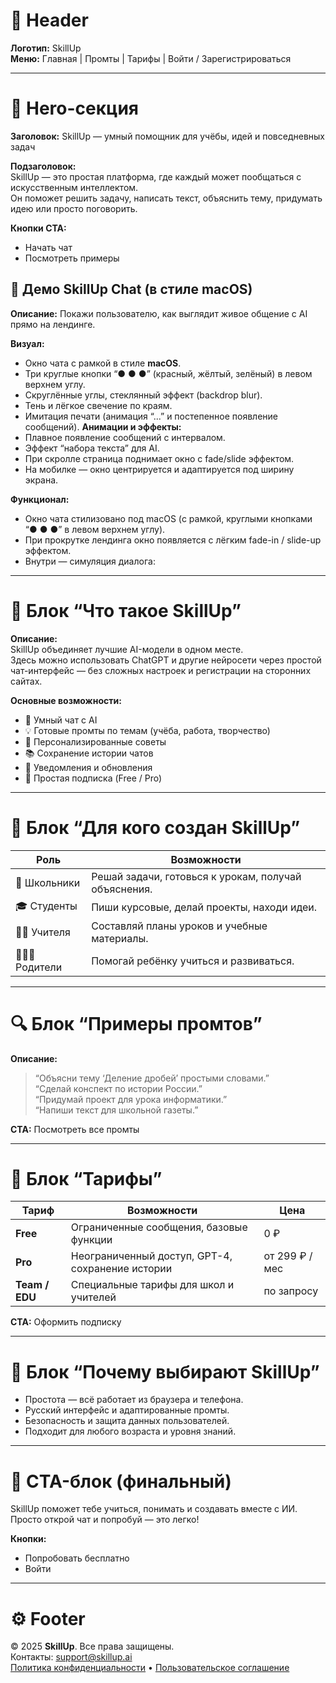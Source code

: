 # 🧭 Header
**Логотип:** SkillUp  
**Меню:** Главная | Промты | Тарифы | Войти / Зарегистрироваться  

---

# 🌟 Hero-секция
**Заголовок:** SkillUp — умный помощник для учёбы, идей и повседневных задач  

**Подзаголовок:**  
SkillUp — это простая платформа, где каждый может пообщаться с искусственным интеллектом.  
Он поможет решить задачу, написать текст, объяснить тему, придумать идею или просто поговорить.

**Кнопки CTA:**  
- Начать чат  
- Посмотреть примеры  

## 💬 Демо SkillUp Chat (в стиле macOS)
**Описание:**
Покажи пользователю, как выглядит живое общение с AI прямо на лендинге.

**Визуал:**
- Окно чата с рамкой в стиле **macOS**.
- Три круглые кнопки “● ● ●” (красный, жёлтый, зелёный) в левом верхнем углу.
- Скруглённые углы, стеклянный эффект (backdrop blur).
- Тень и лёгкое свечение по краям.
- Имитация печати (анимация “...” и постепенное появление сообщений).
**Анимации и эффекты:**
- Плавное появление сообщений с интервалом.
- Эффект “набора текста” для AI.
- При скролле страница поднимает окно с fade/slide эффектом.
- На мобилке — окно центрируется и адаптируется под ширину экрана.



**Функционал:**  
- Окно чата стилизовано под macOS (с рамкой, круглыми кнопками “● ● ●” в левом верхнем углу).  
- При прокрутке лендинга окно появляется с лёгким fade-in / slide-up эффектом.  
- Внутри — симуляция диалога:  

---

# 💬 Блок “Что такое SkillUp”
**Описание:**  
SkillUp объединяет лучшие AI-модели в одном месте.  
Здесь можно использовать ChatGPT и другие нейросети через простой чат-интерфейс — без сложных настроек и регистрации на сторонних сайтах.

**Основные возможности:**  
- 🧠 Умный чат с AI  
- 💡 Готовые промты по темам (учёба, работа, творчество)  
- 🎯 Персонализированные советы  
- 📚 Сохранение истории чатов  
- 🔔 Уведомления и обновления  
- 💸 Простая подписка (Free / Pro)

---

# 👥 Блок “Для кого создан SkillUp”
| Роль | Возможности |
|------|--------------|
| 👦 Школьники | Решай задачи, готовься к урокам, получай объяснения. |
| 🎓 Студенты | Пиши курсовые, делай проекты, находи идеи. |
| 👨‍🏫 Учителя | Составляй планы уроков и учебные материалы. |
| 👨‍👩‍👧 Родители | Помогай ребёнку учиться и развиваться. |

---

# 🔍 Блок “Примеры промтов”
**Описание:**  
> “Объясни тему ‘Деление дробей’ простыми словами.”  
> “Сделай конспект по истории России.”  
> “Придумай проект для урока информатики.”  
> “Напиши текст для школьной газеты.”  

**CTA:** Посмотреть все промты  

---

# 💸 Блок “Тарифы”
| Тариф | Возможности | Цена |
|-------|--------------|------|
| **Free** | Ограниченные сообщения, базовые функции | 0 ₽ |
| **Pro** | Неограниченный доступ, GPT-4, сохранение истории | от 299 ₽ / мес |
| **Team / EDU** | Специальные тарифы для школ и учителей | по запросу |

**CTA:** Оформить подписку  

---

# 🌈 Блок “Почему выбирают SkillUp”
- Простота — всё работает из браузера и телефона.  
- Русский интерфейс и адаптированные промты.  
- Безопасность и защита данных пользователей.  
- Подходит для любого возраста и уровня знаний.  

---

# 🚀 CTA-блок (финальный)
SkillUp поможет тебе учиться, понимать и создавать вместе с ИИ.  
Просто открой чат и попробуй — это легко!

**Кнопки:**  
- Попробовать бесплатно  
- Войти  

---

# ⚙️ Footer
© 2025 **SkillUp**. Все права защищены.  
Контакты: [support@skillup.ai](mailto:support@skillup.ai)  
[Политика конфиденциальности](#) • [Пользовательское соглашение](#)



